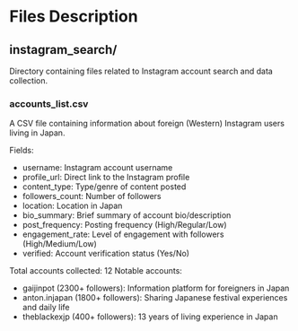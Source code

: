 # Files Description

## instagram_search/
Directory containing files related to Instagram account search and data collection.

### accounts_list.csv
A CSV file containing information about foreign (Western) Instagram users living in Japan.

Fields:
- username: Instagram account username
- profile_url: Direct link to the Instagram profile
- content_type: Type/genre of content posted
- followers_count: Number of followers
- location: Location in Japan
- bio_summary: Brief summary of account bio/description
- post_frequency: Posting frequency (High/Regular/Low)
- engagement_rate: Level of engagement with followers (High/Medium/Low)
- verified: Account verification status (Yes/No)

Total accounts collected: 12
Notable accounts:
- gaijinpot (2300+ followers): Information platform for foreigners in Japan
- anton.injapan (1800+ followers): Sharing Japanese festival experiences and daily life
- theblackexjp (400+ followers): 13 years of living experience in Japan
